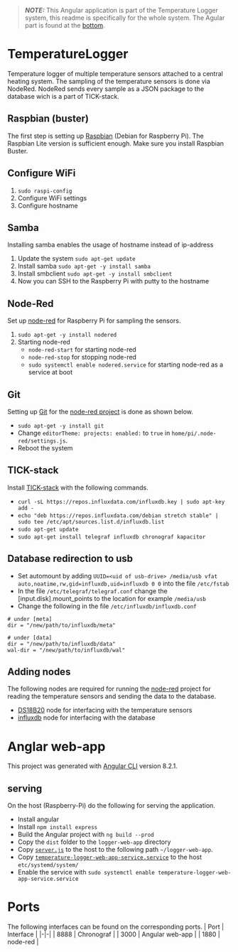 > **_NOTE:_**  This Angular application is part of the Temperature Logger system, this readme is specifically for the whole system. The Agular part is found at the [bottom](#Anglar-web-app).

# TemperatureLogger
Temperature logger of multiple temperature sensors attached to a central heating system. The sampling of the temperature sensors is done via NodeRed. NodeRed sends every sample as a JSON package to the database wich is a part of TICK-stack.

## Raspbian (buster)
The first step is setting up [Raspbian](https://www.raspberrypi.org/downloads/raspbian/) (Debian for Raspberry Pi). The Raspbian Lite version is sufficient enough. Make sure you install Raspbian Buster.

## Configure WiFi
1. `sudo raspi-config`
1. Configure WiFi settings
1. Configure hostname

## Samba
Installing samba enables the usage of hostname instead of ip-address
1. Update the system `sudo apt-get update`
1. Install samba `sudo apt-get -y install samba`
1. Install smbclient `sudo apt-get -y install smbclient`
1. Now you can SSH to the Raspberry Pi with putty to the hostname

## Node-Red
Set up [node-red](https://nodered.org/docs/getting-started/raspberrypi) for Raspberry Pi for sampling the sensors.
1. `sudo apt-get -y install nodered`
1. Starting node-red
   * `node-red-start` for starting node-red
   * `node-red-stop` for stopping node-red
   * `sudo systemctl enable nodered.service` for starting node-red as a service at boot

## Git
Setting up [Git](https://projects.raspberrypi.org/en/projects/getting-started-with-git/4) for the [node-red project](https://nodered.org/docs/user-guide/projects/) is done as shown below.
  * `sudo apt-get -y install git`
  * Change `editorTheme: projects: enabled:` to `true` in `home/pi/.node-red/settings.js`.
  * Reboot the system

## TICK-stack
Install [TICK-stack](https://iotbyhvm.ooo/tick-satck-on-raspberry-pi/) with the following commands.
* `curl -sL https://repos.influxdata.com/influxdb.key | sudo apt-key add -`
* `echo "deb https://repos.influxdata.com/debian stretch stable" | sudo tee /etc/apt/sources.list.d/influxdb.list`
* `sudo apt-get update`
* `sudo apt-get install telegraf influxdb chronograf kapacitor`

## Database redirection to usb
 * Set automount by adding `UUID=<uid of usb-drive> /media/usb vfat auto,noatime,rw,gid=influxdb,uid=influxdb 0 0` into the file `/etc/fstab`
 * In the file `/etc/telegraf/telegraf.conf` change the [input.disk].mount_points to the location for example `/media/usb`
 * Change the following in the file `/etc/influxdb/influxdb.conf`
```
# under [meta]
dir = "/new/path/to/influxdb/meta"

# under [data]
dir = "/new/path/to/influxdb/data"
wal-dir = "/new/path/to/influxdb/wal"
```

## Adding nodes
The following nodes are required for running the [node-red](https://github.com/BardoelT/temperature-logger-node-red) project for reading the temperature sensors and sending the data to the database.
 * [DS18B20](https://flows.nodered.org/node/node-red-contrib-sensor-ds18b20) node for interfacing with the temperature sensors
 * [influxdb](https://flows.nodered.org/node/node-red-contrib-influxdb) node for interfacing with the database

# Anglar web-app
This project was generated with [Angular CLI](https://github.com/angular/angular-cli) version 8.2.1.

## serving
On the host (Raspberry-Pi) do the following for serving the application.
 * Install angular
 * Install `npm install express`
 * Build the Angular project with `ng build --prod`
 * Copy the `dist` folder to the `logger-web-app` directory
 * Copy [`server.js`](https://github.com/BardoelT/temperature-logger-web-app/blob/master/release/server.js) to the host to the following path `~/logger-web-app`.
 * Copy [`temperature-logger-web-app-service.service`](https://github.com/BardoelT/temperature-logger-web-app/blob/master/release/temperature-logger-web-app-service.service) to the host `etc/systemd/system/`
 * Enable the service with `sudo systemctl enable temperature-logger-web-app-service.service`

# Ports
The following interfaces can be found on the corresponding ports.
| Port | Interface |
|-|-|
| 8888 | Chronograf |
| 3000 | Angular web-app |
| 1880 | node-red |
